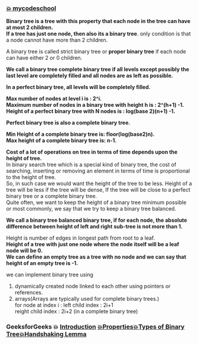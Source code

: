 ### [:boom: mycodeschool](https://www.youtube.com/watch?v=H5JubkIy_p8&list=PL-pUjcDnciX3Z5AEE8HHRrcfj-987Ia94&index=2)  
**Binary tree is a tree with this property that each node in the tree can have at most 2 children.**   
**If a tree has just one node, then also its a binary tree**. only condition is that a node cannot have more than 2 children.    

A binary tree is called strict binary tree or **proper binary tree** if each node can have either 2 or 0 children.   

**We call a binary tree complete binary tree if all levels except possibly the last level 
are completely filled and all nodes are as left as possible.**   

**In a perfect binary tree, all levels will be completely filled.**    

**Max number of nodes at level i is : 2^i.**  
**Maximum number of nodes in a binary tree with height h is : 2^(h+1) -1.**     
**Height of a perfect binary tree with N nodes is : log(base 2)(n+1) -1.**   

**Perfect binary tree is also a complete binary tree.**   

**Min Height of a complete binary tree is: floor(log(base2)n).**   
**Max height of a complete binary tree is: n-1.**  

**Cost of a lot of operations on tree in terms of time depends upon the height of tree.**    
In binary search tree which is a special kind of binary tree, the cost of searching, inserting or removing an element in terms of time is proportional to the height 
of tree.   
So, in such case we would want the height of the tree to be less. Height of a tree will be less if the tree will be dense, If the tree will be close to 
a perfect binary tree or a complete binary tree.   
Quite often, we want to keep the height of a binary tree minimum possible or most commonly,
we say that we try to keep a binary tree balanced.    

**We call a binary tree balanced binary tree, if for each node, the absolute difference between height of left and right sub-tree is not more than 1.**  

Height is number of edges in longest path from root to a leaf.    
**Height of a tree with just one node where the node itself will be a leaf node will be 0.**   
**We can define an empty tree as a tree with no node and we can say that height of an empty tree is -1.**      

we can implement binary tree using    
1) dynamically created node linked to each other using pointers or references.   
2) arrays(Arrays are typically used for complete binary trees.)   
for node at index i : left child index : 2i+1    
                      reight child index : 2i+2 (in a complete binary tree)   
                      
### GeeksforGeeks :boom: [Introduction](https://www.geeksforgeeks.org/binary-tree-set-1-introduction/) [:boom:Properties](https://www.geeksforgeeks.org/binary-tree-set-2-properties/)[:boom:Types of Binary Tree](https://www.geeksforgeeks.org/binary-tree-set-3-types-of-binary-tree/)[:boom:Handshaking Lemma](https://www.geeksforgeeks.org/handshaking-lemma-and-interesting-tree-properties/)    


